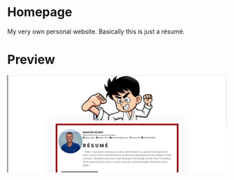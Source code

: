 # Homepage
My very own personal website. Basically this is just a résumé.

# Preview
![Resume view](https://raw.githubusercontent.com/woohoo1607/homepage/develop/assets/img/preview.png)
